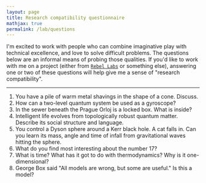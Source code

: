 ```yaml
---
layout: page
title: Research compatibility questionnaire
mathjax: true
permalink: /lab/questions
---
```


I'm excited to work with people who can combine imaginative play with
      technical excellence, and love to solve difficult
      problems.
	  The questions below are an informal means of probing those qualities.
	  If you'd like to work with me on a project (either from
      [`Rebel Labs`](https://heptar.ch/lab/) or something else),
      answering one or two of these questions will help give me a
      sense of "research compatibility".

---

1. You have a pile of warm metal shavings in the shape of a
      cone. Discuss.
2. How can a two-level quantum system be used as a gyroscope?
3. In the sewer beneath the Prague Orloj is a locked box. What is inside?
4. Intelligent life evolves from topologically robust quantum matter. Describe its social
    structure and language.
5. You control a Dyson sphere around a Kerr black hole. A cat
    falls in. Can you learn its mass, angle
    and time of infall from gravitational waves hitting the
      sphere.
6. What do you find most interesting about the number $17$?
7. What is time? What has it got to do with thermodynamics? Why
      is it one-dimensional?
8. George Box said "All models are wrong, but some are useful."
    Is this a model?

